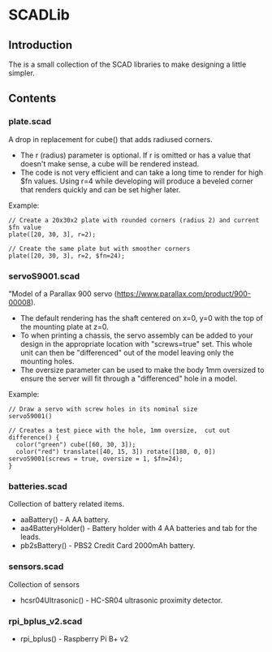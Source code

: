 # SCADLib

## Introduction
The is a small collection of the SCAD libraries to make designing a little simpler.

## Contents

### plate.scad

A drop in replacement for cube() that adds radiused corners. 
* The r (radius) parameter is optional. If r is omitted or has a value that doesn't make sense, a cube will be rendered instead.
* The code is not very efficient and can take a long time to render for high $fn values. Using r=4 while developing will produce a beveled corner that renders quickly and can be set higher later.

Example:
```
// Create a 20x30x2 plate with rounded corners (radius 2) and current $fn value
plate([20, 30, 3], r=2);

// Create the same plate but with smoother corners
plate([20, 30, 3], r=2, $fn=24);
```

### servoS9001.scad

"Model of a Parallax 900 servo (https://www.parallax.com/product/900-00008). 
* The default rendering has the shaft centered on x=0, y=0 with the top of the mounting plate at z=0.
* To when printing a chassis, the servo assembly can be added to your design in the appropriate location with "screws=true" set. This whole unit can then be "differenced" out of the model leaving only the mounting holes.
* The oversize parameter can be used to make the body 1mm oversized to ensure the server will fit through a "differenced" hole in a model.

Example:
```
// Draw a servo with screw holes in its nominal size
servo59001()

// Creates a test piece with the hole, 1mm oversize,  cut out
difference() {
  color("green") cube([60, 30, 3]);
  color("red") translate([40, 15, 3]) rotate([180, 0, 0]) servoS9001(screws = true, oversize = 1, $fn=24);
}
```

### batteries.scad

Collection of battery related items.

* aaBattery() - A AA battery.
* aa4BatteryHolder() - Battery holder with 4 AA batteries and tab for the leads.
* pb2sBattery() - PBS2 Credit Card 2000mAh battery.

### sensors.scad

Collection of sensors

* hcsr04Ultrasonic() - HC-SR04 ultrasonic proximity detector. 

### rpi\_bplus\_v2.scad

* rpi\_bplus() - Raspberry Pi B+ v2
